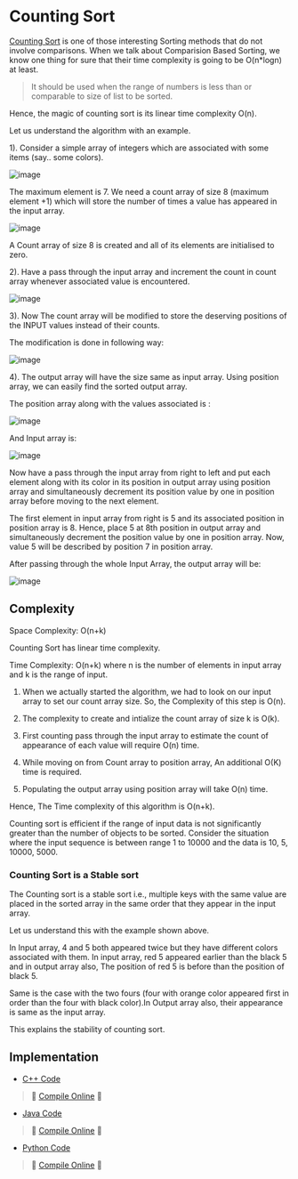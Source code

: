 # Counting Sort

[Counting Sort](https://en.wikipedia.org/wiki/Counting_sort) is one of those interesting Sorting methods that do not involve
comparisons.
When we talk about Comparision Based Sorting, we know one thing for sure that their time complexity is going to be
O(n*logn) at least.

> It should be used when the range of numbers is less than or comparable to size of list to be sorted.

Hence, the magic of counting sort is its linear time complexity O(n).

 Let us understand the algorithm with an example.

 1). Consider a simple array of integers which are associated with some items (say.. some colors).

   ![image](https://lh3.googleusercontent.com/-UOjPbN6P2Tw/V2w2jaLmMzI/AAAAAAAAU_o/HDCLJMWbn-A4zLFu_1OSnaJt4xN0PVUJgCCo/s437/input%2Barray.png)

   The maximum element is 7. We need a count array of size 8 (maximum element +1) which will store the number of times a value has appeared in the input array.

   ![image](https://lh3.googleusercontent.com/-esQ7hwWVmfM/V2w2hvQGHPI/AAAAAAAAU_g/DLwJ6zFbphUsb2TCLd6kgHlYQWKoftATQCCo/s458/count_initialisation.png)

   A Count array of size 8 is created and all of its elements are initialised to zero.

 2). Have a pass through the input array and increment the count in count array whenever associated value is encountered.

   ![image](https://lh3.googleusercontent.com/-HlwxGsBT5yU/V2w2f6YlBvI/AAAAAAAAU_Y/lB7SQSfMv3QOIoYutdM-fqLhd8_p2df6ACCo/s452/count.png)

 3). Now The count array will be modified to store the deserving positions of the INPUT values instead of their counts.

   The modification is done in following way:

   ![image](https://lh3.googleusercontent.com/-Nm22Ktsql5A/V2w2d0CDEeI/AAAAAAAAU_M/CeQ68a8AoZ0ZNVmGC_AGGER4QOqtri76gCCo/s450/position.png)

 4). The output array will have the size same as input array. Using position array, we can easily find the sorted output array.

   The position array along with the values associated is :

   ![image](https://lh3.googleusercontent.com/-FQIzOuPH_VI/V2w2bcZQe-I/AAAAAAAAVAA/jWJ9uXNSX50V16NI1anbGinB8UjpR55IgCCo/s460/positionvalues.png)

   And Input array is:

   ![image](https://lh3.googleusercontent.com/-UOjPbN6P2Tw/V2w2jaLmMzI/AAAAAAAAU_o/HDCLJMWbn-A4zLFu_1OSnaJt4xN0PVUJgCCo/s437/input%2Barray.png)

   Now have a pass through the input array from right to left and put each element along with its color in its position in output array using position array and simultaneously decrement its position value by one in position array before moving to the next element.

   The first element in input array from right is 5 and its associated position in position array is 8. Hence, place 5 at 8th position in output array and simultaneously decrement the position value by one in position array. Now, value 5 will be described by position 7 in position array.

   After passing through the whole Input Array, the output array will be:

   ![image](https://lh3.googleusercontent.com/-U67cnzyJV-M/V2w2Y5Nt0QI/AAAAAAAAVAA/vk1J2kPNFU8rYoar9mKBjuCOZYWvqhgLgCCo/s500/output_array.png)

## Complexity

Space Complexity: O(n+k)

Counting Sort has linear time complexity.

Time Complexity: O(n+k) where n is the number of elements in input array and k is the range of input.

1. When we actually started the algorithm, we had to look on our input array to set our count array size. So, the Complexity of this step is O(n).

2. The complexity to create and intialize the count array of size k is O(k).

3. First counting pass through the input array to estimate the count of appearance of each value will require O(n) time.

4. While moving on from Count array to position array, An additional O(K) time is required.

5. Populating the output array using position array will take O(n) time.


Hence, The Time complexity of this algorithm is O(n+k).

Counting sort is efficient if the range of input data is not significantly greater than the number of objects to be sorted. Consider the situation where the input sequence is between range 1 to 10000 and the data is 10, 5, 10000, 5000.

### Counting Sort is a Stable sort

The Counting sort is a stable sort i.e., multiple keys with the same value are placed in the sorted array in the same order that they appear in the input array.

Let us understand this with the example shown above.

 In Input array, 4 and 5 both appeared twice but they have different colors associated with them. In input array, red 5 appeared earlier than the black 5
 and in output array also, The position of red 5 is before than the position of black 5.

 Same is the case with the two fours (four with orange color appeared first in order than the four with black color).In Output array also, their appearance is same as the input array.

This explains the stability of counting sort.

## Implementation

- [C++ Code](https://github.com/jainaman224/Algo_Ds_Notes/blob/master/Counting_Sort/Counting_Sort.cpp)
> :rocket: [Compile Online](https://repl.it/C6jK) :rocket:

- [Java Code](https://github.com/jainaman224/Algo_Ds_Notes/blob/master/Counting_Sort/Counting_Sort.java)
> :rocket: [Compile Online](https://repl.it/C6jF) :rocket:

- [Python Code](https://github.com/jainaman224/Algo_Ds_Notes/blob/master/Counting_Sort/Counting_Sort.py)
> :rocket: [Compile Online](https://repl.it/C6jJ) :rocket:
